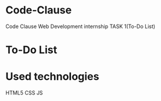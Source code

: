 # Code-Clause
Code Clause Web Development internship TASK 1(To-Do List)
# To-Do List
# Used technologies
HTML5
CSS
JS
